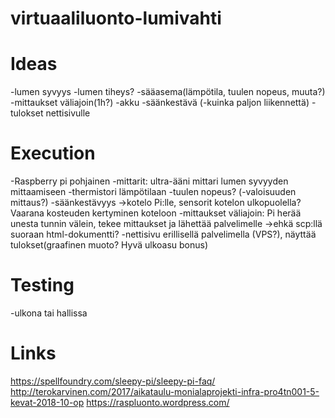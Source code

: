 # virtuaaliluonto-lumivahti

# Ideas
-lumen syvyys
-lumen tiheys?
-sääasema(lämpötila, tuulen nopeus, muuta?)
-mittaukset väliajoin(1h?)
-akku
-säänkestävä
(-kuinka paljon liikennettä)
-tulokset nettisivulle


# Execution
-Raspberry pi pohjainen
-mittarit: ultra-ääni mittari lumen syvyyden mittaamiseen
-thermistori lämpötilaan
-tuulen nopeus?
(-valoisuuden mittaus?)
-säänkestävyys ->kotelo Pi:lle, sensorit kotelon ulkopuolella? Vaarana kosteuden kertyminen koteloon
-mittaukset väliajoin: Pi herää unesta tunnin välein, tekee mittaukset ja lähettää palvelimelle ->ehkä scp:llä suoraan html-dokumentti?
-nettisivu erillisellä palvelimella (VPS?), näyttää tulokset(graafinen muoto? Hyvä ulkoasu bonus)

# Testing
-ulkona tai hallissa

# Links
https://spellfoundry.com/sleepy-pi/sleepy-pi-faq/
http://terokarvinen.com/2017/aikataulu-monialaprojekti-infra-pro4tn001-5-kevat-2018-10-op
https://raspluonto.wordpress.com/
